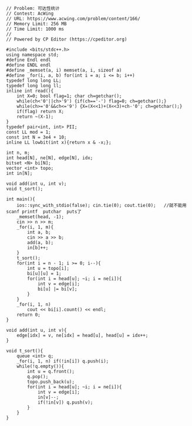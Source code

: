 	// Problem: 可达性统计
	// Contest: AcWing
	// URL: https://www.acwing.com/problem/content/166/
	// Memory Limit: 256 MB
	// Time Limit: 1000 ms
	// 
	// Powered by CP Editor (https://cpeditor.org)
	
	#include <bits/stdc++.h>
	using namespace std;
	#define Endl endl
	#define ENDL endl
	#define _memset(a, i) memset(a, i, sizeof a)
	#define _for(i, a, b) for(int i = a; i <= b; i++)
	typedef long long LL;
	typedef long long ll;
	inline int read(){
		int X=0; bool flag=1; char ch=getchar();
		while(ch<'0'||ch>'9') {if(ch=='-') flag=0; ch=getchar();}
		while(ch>='0'&&ch<='9') {X=(X<<1)+(X<<3)+ch-'0'; ch=getchar();}
		if(flag) return X;
		return ~(X-1);
	}
	typedef pair<int, int> PII;
	const LL mod = 1;
	const int N = 3e4 + 10;
	inline LL lowbit(int x){return x & -x;};
	
	int n, m;
	int head[N], ne[N], edge[N], idx;
	bitset <N> bi[N];
	vector <int> topo;
	int in[N];
	
	void add(int u, int v);
	void t_sort();
	
	int main(){
	    ios::sync_with_stdio(false); cin.tie(0); cout.tie(0);   //就不能用scanf printf  putchar  puts了
		_memset(head, -1);
	    cin >> n >> m;
		_for(i, 1, m){
			int a, b;
			cin >> a >> b;
			add(a, b);
			in[b]++;
		}
		t_sort();
		for(int i = n - 1; i >= 0; i--){
			int u = topo[i];
			bi[u][u] = 1;
			for(int i = head[u]; ~i; i = ne[i]){
				int v = edge[i];
				bi[u] |= bi[v];
			}
		}
		_for(i, 1, n)
			cout << bi[i].count() << endl;
	    return 0;
	}
	
	void add(int u, int v){
		edge[idx] = v, ne[idx] = head[u], head[u] = idx++;
	}
	
	void t_sort(){
		queue <int> q;
		_for(i, 1, n) if(!in[i]) q.push(i);
		while(!q.empty()){
			int u = q.front();
			q.pop();
			topo.push_back(u);
			for(int i = head[u]; ~i; i = ne[i]){
				int v = edge[i];
				in[v]--;
				if(!in[v]) q.push(v);
			}
		}
	}